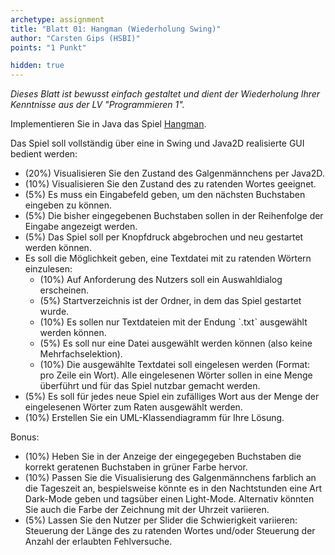```yaml
---
archetype: assignment
title: "Blatt 01: Hangman (Wiederholung Swing)"
author: "Carsten Gips (HSBI)"
points: "1 Punkt"

hidden: true
---
```



_Dieses Blatt ist bewusst einfach gestaltet und dient der Wiederholung Ihrer Kenntnisse aus der LV "Programmieren 1"._

Implementieren Sie in Java das Spiel [Hangman](https://en.wikipedia.org/wiki/Hangman_(game)).

Das Spiel soll vollständig über eine in Swing und Java2D realisierte GUI bedient werden:

-  (20%) Visualisieren Sie den Zustand des Galgenmännchens per Java2D.
-  (10%) Visualisieren Sie den Zustand des zu ratenden Wortes geeignet.
-  (5%) Es muss ein Eingabefeld geben, um den nächsten Buchstaben eingeben zu können.
-  (5%) Die bisher eingegebenen Buchstaben sollen in der Reihenfolge der Eingabe angezeigt werden.
-  (5%) Das Spiel soll per Knopfdruck abgebrochen und neu gestartet werden können.
-  Es soll die Möglichkeit geben, eine Textdatei mit zu ratenden Wörtern einzulesen:
   -  (10%) Auf Anforderung des Nutzers soll ein Auswahldialog erscheinen.
   -  (5%) Startverzeichnis ist der Ordner, in dem das Spiel gestartet wurde.
   -  (10%) Es sollen nur Textdateien mit der Endung ˋ.txtˋ ausgewählt werden können.
   -  (5%) Es soll nur eine Datei ausgewählt werden können (also keine Mehrfachselektion).
   -  (10%) Die ausgewählte Textdatei soll eingelesen werden (Format: pro Zeile ein Wort). Alle eingelesenen Wörter sollen in eine Menge überführt und für das Spiel nutzbar gemacht werden.
-  (5%) Es soll für jedes neue Spiel ein zufälliges Wort aus der Menge der eingelesenen Wörter zum Raten ausgewählt werden.
-  (10%) Erstellen Sie ein UML-Klassendiagramm für Ihre Lösung.


Bonus:

-  (10%) Heben Sie in der Anzeige der eingegegeben Buchstaben die korrekt geratenen Buchstaben in grüner Farbe hervor.
-  (10%) Passen Sie die Visualisierung des Galgenmännchens farblich an die Tageszeit an, bespielsweise könnte es in den Nachtstunden eine Art Dark-Mode geben und tagsüber einen Light-Mode. Alternativ könnten Sie auch die Farbe der Zeichnung mit der Uhrzeit variieren.
-  (5%) Lassen Sie den Nutzer per Slider die Schwierigkeit variieren: Steuerung der Länge des zu ratenden Wortes und/oder Steuerung der Anzahl der erlaubten Fehlversuche.


